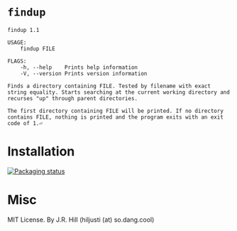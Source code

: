 # `findup`

```text
findup 1.1

USAGE:
    findup FILE

FLAGS:
    -h, --help    Prints help information
    -V, --version Prints version information

Finds a directory containing FILE. Tested by filename with exact string equality. Starts searching at the current working directory and recurses "up" through parent directories.

The first directory containing FILE will be printed. If no directory contains FILE, nothing is printed and the program exits with an exit code of 1.⏎      
```

# Installation

[![Packaging status](https://repology.org/badge/vertical-allrepos/findup.svg)](https://repology.org/project/findup/versions)

# Misc

MIT License.
By J.R. Hill (hiljusti (at) so.dang.cool)
